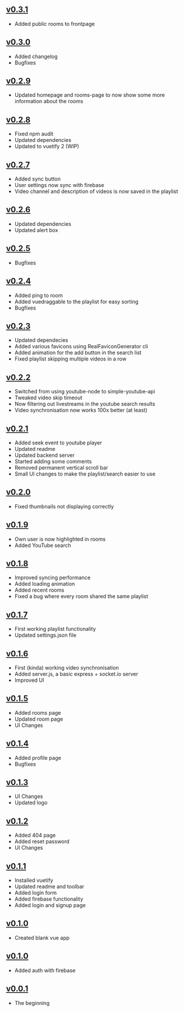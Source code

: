 ## [v0.3.1](https://github.com/Delivator/sync-video/commits/master)
- Added public rooms to frontpage

## [v0.3.0](https://github.com/Delivator/sync-video/commit/f0eb081d45fc072225cd30c0a57a4215366c0638)
- Added changelog
- Bugfixes

## [v0.2.9](https://github.com/Delivator/sync-video/commit/3e6e9f86d711f2649e9368497e66dd6937e6d9ed)
- Updated homepage and rooms-page to now show some more information about the rooms

## [v0.2.8](https://github.com/Delivator/sync-video/commit/ba96c54acc4f488a9035c9ea4fb060429935675f)
- Fixed npm audit
- Updated dependencies
- Updated to vuetify 2 (WIP)

## [v0.2.7](https://github.com/Delivator/sync-video/commit/d21accedc80c90156c0bcff65a7a21a19ab1a6fa)
- Added sync button
- User settings now sync with firebase
- Video channel and description of videos is now saved in the playlist


## [v0.2.6](https://github.com/Delivator/sync-video/commit/dc3bd4a0badb05b6afa4d2384fab5580dc748169)
- Updated dependencies
- Updated alert box

## [v0.2.5](https://github.com/Delivator/sync-video/commit/13526e94c43d3b2430824ba40b1ae36ef75d6a61)
- Bugfixes

## [v0.2.4](https://github.com/Delivator/sync-video/commit/5dd9dd777c459ec705c08e77a45245d39e68ba41)
- Added ping to room
- Added vuedraggable to the playlist for easy sorting
- Bugfixes

## [v0.2.3](https://github.com/Delivator/sync-video/commit/68041772b4d835548cf326458f6446b857b85e25)
- Updated dependecies
- Added various favicons using RealFaviconGenerator cli
- Added animation for the add button in the search list
- Fixed playlist skipping multiple videos in a row

## [v0.2.2](https://github.com/Delivator/sync-video/commit/9a083d422349f7671f883393765ef175bf37daf2)
- Switched from using youtube-node to simple-youtube-api
- Tweaked video skip timeout
- Now filtering out livestreams in the youtube search results
- Video synchronisation now works 100x better (at least)

## [v0.2.1](https://github.com/Delivator/sync-video/commit/545e49caab3d8937f5aeab72c70012121c303845)
- Added seek event to youtube player
- Updated readme
- Updated backend server
- Started adding some comments
- Removed permanent vertical scroll bar
- Small UI changes to make the playlist/search easier to use

## [v0.2.0](https://github.com/Delivator/sync-video/commit/82203716d61df8b38b6ea5af914c92970a6d116d)
- Fixed thumbnails not displaying correctly

## [v0.1.9](https://github.com/Delivator/sync-video/commit/168080b62a6fe00c837496ae8126e68fe660e012)
- Own user is now highlighted in rooms
- Added YouTube search

## [v0.1.8](https://github.com/Delivator/sync-video/commit/7728e64bfea297436a8c47262001dce6155bde04)
- Improved syncing performance
- Added loading animation
- Added recent rooms
- Fixed a bug where every room shared the same playlist

## [v0.1.7](https://github.com/Delivator/sync-video/commit/ad09e154537584006bfbd7d30bc4409c4d329076)
- First working playlist functionality
- Updated settings.json file

## [v0.1.6](https://github.com/Delivator/sync-video/commit/a93b10fa9980f6e3f5079724d1865b0239ca4ecd)
- First (kinda) working video synchronisation
- Added server.js, a basic express + socket.io server
- Improved UI

## [v0.1.5](https://github.com/Delivator/sync-video/commit/c7092b8e4e32a0813cbfc0053a0bb2f941a8fe2b)
- Added rooms page
- Updated room page
- UI Changes

## [v0.1.4](https://github.com/Delivator/sync-video/commit/3fcb4fa1b0000b2084943b6bba5740bf97808c7a)
- Added profile page
- Bugfixes

## [v0.1.3](https://github.com/Delivator/sync-video/commit/606f6220663d80dd640ddb46e823990cf8254daf)
- UI Changes
- Updated logo

## [v0.1.2](https://github.com/Delivator/sync-video/commit/5e6754a7c04ff941e7c1bd30cfbffdd51d921a82)
- Added 404 page
- Added reset password
- UI Changes

## [v0.1.1](https://github.com/Delivator/sync-video/commit/46cadfbece456e28b8be004c773c584aa78ffb84)
- Installed vuetify
- Updated readme and toolbar
- Added login form
- Added firebase functionality
- Added login and signup page

## [v0.1.0](https://github.com/Delivator/sync-video/commit/62d1a874119aea6825eec1e9700e2ac6af0d1c75)
- Created blank vue app

## [v0.1.0](https://github.com/Delivator/sync-video/commit/0fec50ce6e17152fb90802e54ac4483b1396668f)
- Added auth with firebase

## [v0.0.1](https://github.com/Delivator/sync-video/commit/0fec50ce6e17152fb90802e54ac4483b1396668f)
- The beginning